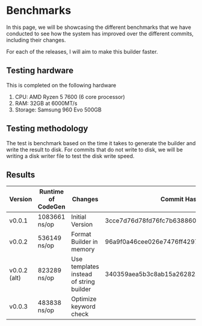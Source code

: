 # Benchmarks

In this page, we will be showcasing the different benchmarks that we have conducted to see how the system has improved over the different commits, including their changes.

For each of the releases, I will aim to make this builder faster.

## Testing hardware

This is completed on the following hardware
1. CPU: AMD Ryzen 5 7600 (6 core processor)
2. RAM: 32GB at 6000MT/s
3. Storage: Samsung 960 Evo 500GB

## Testing methodology

The test is benchmark based on the time it takes to generate the builder and write the result to disk.
For commits that do not write to disk, we will be writing a disk writer file to test the disk write speed.

## Results

| Version      | Runtime of CodeGen | Changes                                 | Commit Hash                              |
| ------------ | ------------------ | --------------------------------------- | ---------------------------------------- |
| v0.0.1       | 1083661 ns/op      | Initial Version                         | 3cce7d76d78fd76fc7b63886077a6eb47caa61e6 |
| v0.0.2       | 536149 ns/op       | Format Builder in memory                | 96a9f0a46cee026e7476ff42978305f5a0f27af3 |
| v0.0.2 (alt) | 823289 ns/op       | Use templates instead of string builder | 340359aea5b3c8ab15a26282a4514581ae8d73b6 |
| v0.0.3       | 483838 ns/op       | Optimize keyword check                  |                                          |
